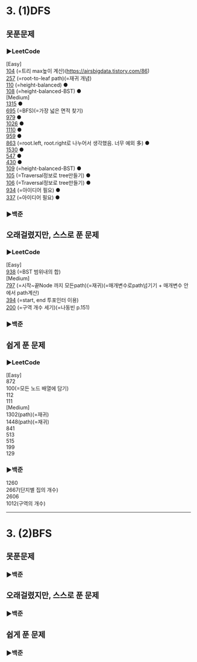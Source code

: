 # 3. (1)DFS

## 못푼문제
### ▶LeetCode <br>
[Easy] <br>
[104](https://leetcode.com/problems/maximum-depth-of-binary-tree/) (=트리 max높이 계산)(https://airsbigdata.tistory.com/86) <br>
[257](https://leetcode.com/problems/binary-tree-paths/) (=root-to-leaf path)(=재귀 개념) <br>
[110](https://leetcode.com/problems/balanced-binary-tree/) (=height-balanced) ● <br>
[108](https://leetcode.com/problems/convert-sorted-array-to-binary-search-tree/) (=height-balanced-BST) ●
<br>
[Medium] <br>
[1315](https://leetcode.com/problems/sum-of-nodes-with-even-valued-grandparent/) ● <br>
[695](https://leetcode.com/problems/max-area-of-island/) (=BFS)(=가장 넓은 면적 찾기) <br>
[979](https://leetcode.com/problems/distribute-coins-in-binary-tree/) ● <br>
[1026](https://leetcode.com/problems/maximum-difference-between-node-and-ancestor/) ● <br>
[1110](https://leetcode.com/problems/delete-nodes-and-return-forest/) ● <br>
[959](https://leetcode.com/problems/regions-cut-by-slashes/) ● <br>
[863](https://leetcode.com/problems/all-nodes-distance-k-in-binary-tree/) (=root.left, root.right로 나누어서 생각했음. 너무 예외 多) ● <br>
[1530](https://leetcode.com/problems/number-of-good-leaf-nodes-pairs/) ● <br>
[547](https://leetcode.com/problems/friend-circles/) ● <br>
[430](https://leetcode.com/problems/flatten-a-multilevel-doubly-linked-list/) ● <br>
[109](https://leetcode.com/problems/convert-sorted-list-to-binary-search-tree/) (=height-balanced-BST) ● <br>
[105](https://leetcode.com/problems/construct-binary-tree-from-preorder-and-inorder-traversal/) (=Traversal정보로 tree만들기) ● <br>
[106](https://leetcode.com/problems/construct-binary-tree-from-inorder-and-postorder-traversal/) (=Traversal정보로 tree만들기) ● <br>
[934](https://leetcode.com/problems/shortest-bridge/) (=아이디어 필요) ● <br>
[337](https://leetcode.com/problems/house-robber-iii/) (=아이디어 필요) ● <br>

### ▶백준 <br>


## 오래걸렸지만, 스스로 푼 문제
### ▶LeetCode <br>
[Easy] <br>
[938](https://leetcode.com/problems/range-sum-of-bst/) (=BST 범위내의 합)
<br>
[Medium] <br>
[797](https://leetcode.com/problems/all-paths-from-source-to-target/) (=시작~끝Node 까지 모든path)(=재귀)(=매개변수로path넘기기 + 매개변수 안에서 path계산) <br>
[394](https://leetcode.com/problems/decode-string/) (=start, end 투포인터 이용) <br>
[200](https://leetcode.com/problems/number-of-islands/) (=구역 개수 세기)(=나동빈 p.151)

### ▶백준 <br>

## 쉽게 푼 문제
### ▶LeetCode <br>
[Easy] <br>
872 <br>
100(=모든 노드 배열에 담기) <br>
112 <br>
111
<br>
[Medium] <br>
1302(path)(=재귀) <br>
1448(path)(=재귀) <br>
841 <br>
513 <br>
515 <br>
199 <br>
129 <br>

### ▶백준
1260 <br>
2667(단지별 집의 개수) <br>
2606 <br>
1012(구역의 개수) <br>

<hr>

# 3. (2)BFS

## 못푼문제

### ▶백준 <br>

## 오래걸렸지만, 스스로 푼 문제

### ▶백준 <br>

## 쉽게 푼 문제

### ▶백준 <br>
